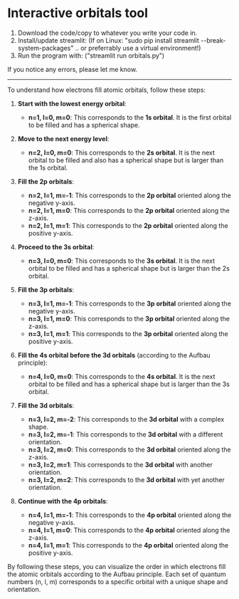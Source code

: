 # Interactive orbitals tool

1) Download the code/copy to whatever you write your code in.
2) Install/update streamlit:
   (If on Linux: "sudo pip install streamlit --break-system-packages" .. or preferrably use a virtual environment!)
3) Run the program with:
   ("streamlit run orbitals.py")

If you notice any errors, please let me know.

---

To understand how electrons fill atomic orbitals, follow these steps:

1. **Start with the lowest energy orbital**:
   - **n=1, l=0, m=0**: This corresponds to the **1s orbital**. It is the first orbital to be filled and has a spherical shape.

2. **Move to the next energy level**:
   - **n=2, l=0, m=0**: This corresponds to the **2s orbital**. It is the next orbital to be filled and also has a spherical shape but is larger than the 1s orbital.

3. **Fill the 2p orbitals**:
   - **n=2, l=1, m=-1**: This corresponds to the **2p orbital** oriented along the negative y-axis.
   - **n=2, l=1, m=0**: This corresponds to the **2p orbital** oriented along the z-axis.
   - **n=2, l=1, m=1**: This corresponds to the **2p orbital** oriented along the positive y-axis.

4. **Proceed to the 3s orbital**:
   - **n=3, l=0, m=0**: This corresponds to the **3s orbital**. It is the next orbital to be filled and has a spherical shape but is larger than the 2s orbital.

5. **Fill the 3p orbitals**:
   - **n=3, l=1, m=-1**: This corresponds to the **3p orbital** oriented along the negative y-axis.
   - **n=3, l=1, m=0**: This corresponds to the **3p orbital** oriented along the z-axis.
   - **n=3, l=1, m=1**: This corresponds to the **3p orbital** oriented along the positive y-axis.

6. **Fill the 4s orbital before the 3d orbitals** (according to the Aufbau principle):
   - **n=4, l=0, m=0**: This corresponds to the **4s orbital**. It is the next orbital to be filled and has a spherical shape but is larger than the 3s orbital.

7. **Fill the 3d orbitals**:
   - **n=3, l=2, m=-2**: This corresponds to the **3d orbital** with a complex shape.
   - **n=3, l=2, m=-1**: This corresponds to the **3d orbital** with a different orientation.
   - **n=3, l=2, m=0**: This corresponds to the **3d orbital** oriented along the z-axis.
   - **n=3, l=2, m=1**: This corresponds to the **3d orbital** with another orientation.
   - **n=3, l=2, m=2**: This corresponds to the **3d orbital** with yet another orientation.

8. **Continue with the 4p orbitals**:
   - **n=4, l=1, m=-1**: This corresponds to the **4p orbital** oriented along the negative y-axis.
   - **n=4, l=1, m=0**: This corresponds to the **4p orbital** oriented along the z-axis.
   - **n=4, l=1, m=1**: This corresponds to the **4p orbital** oriented along the positive y-axis.

By following these steps, you can visualize the order in which electrons fill the atomic orbitals according to the Aufbau principle. Each set of quantum numbers (n, l, m) corresponds to a specific orbital with a unique shape and orientation.

